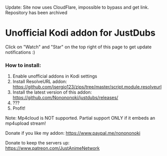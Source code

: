 Update: Site now uses CloudFlare, impossible to bypass and get link. Repository has been archived

# Unofficial Kodi addon for JustDubs

Click on "Watch" and "Star" on the top right of this page to get update notifications :) 

### How to install:
1. Enable unofficial addons in Kodi settings
2. Install ResolveURL addon: https://github.com/jsergio123/zips/tree/master/script.module.resolveurl
3. Install the latest version of this addon: https://github.com/Nonononoki/justdubs/releases/
4. ???
5. Profit!

Note: Mp4cloud is NOT supported. Partial support ONLY if it embeds an mp4upload stream!

Donate if you like my addon: https://www.paypal.me/nonononoki

Donate to keep the servers up: https://www.patreon.com/JustAnimeNetwork
